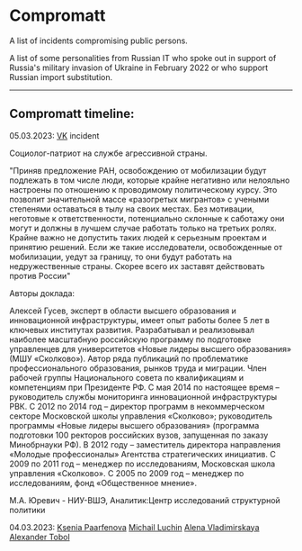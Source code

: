 # Compromatt

A list of incidents compromising public persons.

A list of some personalities from Russian IT who spoke out in support of Russia's military invasion of Ukraine in February 2022 or who support Russian import substitution.

----

## Compromatt timeline:

05.03.2023:
[VK](./companies/VK/) incident

Социолог-патриот на службе агрессивной страны.

"Приняв предложение РАН, освобождению от мобилизации будут подлежать в том числе люди, которые крайне негативно или нелояльно настроены по отношению к проводимому политическому курсу. Это позволит значительной массе «разогретых мигрантов» с учеными степенями оставаться в тылу на своих местах. Без мотивации, неготовые к ответственности, потенциально склонные к саботажу они могут и должны в лучшем случае работать только на третьих ролях. Крайне важно не допустить таких людей к серьезным проектам и принятию решений. Если же такие исследователи, освобожденные от мобилизации, уедут за границу, то они будут работать на недружественные страны. Скорее всего их заставят действовать против России"

Авторы доклада:

Алексей Гусев, эксперт в области высшего образования и инновационной инфраструктуры, имеет опыт работы более 5 лет в ключевых институтах развития. Разрабатывал и реализовывал наиболее масштабную российскую программу по подготовке управленцев для университетов «Новые лидеры высшего образования» (МШУ «Сколково»). Автор ряда публикаций по проблематике профессионального образования, рынков труда и миграции. Член рабочей группы Национального совета по квалификациям и компетенциям при Президенте РФ.
С мая 2014 по настоящее время – руководитель службы мониторинга инновационной инфраструктуры РВК.
С 2012 по 2014 год – директор программ в некоммерческом секторе Московской школы управления «Сколково»; руководитель программы «Новые лидеры высшего образования» (программа подготовки 100 ректоров российских вузов, запущенная по заказу Минобрнауки РФ).
В 2012 году – заместитель директора направления «Молодые профессионалы» Агентства стратегических инициатив.
С 2009 по 2011 год – менеджер по исследованиям, Московская школа управления «Сколково».
С 2005 по 2009 год – менеджер по исследованиям, фонд «Общественное мнение».

М.А. Юревич - НИУ-ВШЭ, Аналитик:Центр исследований структурной политики


04.03.2023:
[Ksenia Paarfenova](./persons/ksuu_parfenova.md)
[Michail Luchin](./persons/michail_luchin.md)
[Alena Vladimirskaya](./persons/Alana_Vladimirskaya/alena_vladimirskaya.md)
[Alexander Tobol](./persons/Alexander_Tobol/alexander_tobol.md)
